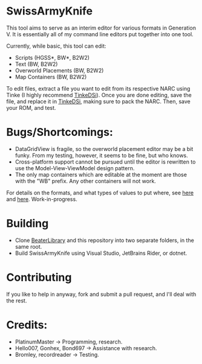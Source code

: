 ﻿# SwissArmyKnife

This tool aims to serve as an interim editor for various formats in Generation V. It is essentially all of my command line editors put together into one tool.

Currently, while basic, this tool can edit: 
* Scripts (HGSS*, BW*, B2W2) 
* Text (BW, B2W2)
* Overworld Placements (BW, B2W2)
* Map Containers (BW, B2W2)

To edit files, extract a file you want to edit from its respective NARC using Tinke (I highly recommend [TinkeDSi](https://github.com/R-YaTian/TinkeDSi/releases/tag/V0.9.3)).
Once you are done editing, save the file, and replace it in [TinkeDSi](https://github.com/R-YaTian/TinkeDSi/releases/tag/V0.9.3), making sure to pack the NARC. Then, save your ROM, and test.

# Bugs/Shortcomings:
- DataGridView is fragile, so the overworld placement editor may be a bit funky. From my testing, however, it seems to be fine, but who knows.
- Cross-platform support cannot be pursued until the editor is rewritten to use the Model-View-ViewModel design pattern.
- The only map containers which are editable at the moment are those with the "WB" prefix. Any other containers will not work.

For details on the formats, and what types of values to put where, see [here](https://github.com/PlatinumMaster/BeaterLibrary/wiki) and [here](https://github.com/PlatinumMaster/SwissArmyKnife/wiki). Work-in-progress.

# Building
* Clone [BeaterLibrary](https://github.com/PlatinumMaster/BeaterLibrary) and this repository into two separate folders, in the same root.
* Build SwissArmyKnife using Visual Studio, JetBrains Rider, or dotnet.

# Contributing
If you like to help in anyway, fork and submit a pull request, and I'll deal with the rest.

# Credits:
- PlatinumMaster -> Programming, research.
- Hello007, Gonhex, Bond697 -> Assistance with research.
- Bromley, recordreader -> Testing.
